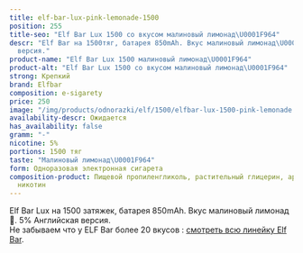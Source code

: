 ```yaml
---
title: elf-bar-lux-pink-lemonade-1500
position: 255
title-seo: "Elf Bar Lux 1500 со вкусом малиновый лимонад\U0001F964"
descr: "Elf Bar на 1500тяг, батарея 850mAh. Вкус малиновый лимонад\U0001F964. 5% Английская
  версия."
product-name: "Elf Bar Lux 1500 малиновый лимонад\U0001F964"
product-alt: "Elf Bar Lux 1500 со вкусом малиновый лимонад\U0001F964"
strong: Крепкий
brand: Elfbar
composition: e-sigarety
price: 250
image: "/img/products/odnorazki/elf/1500/elfbar-lux-1500-pink-lemonade.jpg"
availability-descr: Ожидается
has_availability: false
gramm: "-"
nicotine: 5%
portions: 1500 тяг
taste: "Малиновый лимонад\U0001F964"
form: Одноразовая электронная сигарета
composition-product: Пищевой пропиленгликоль, растительный глицерин, ароматизатор,
  никотин
---
```


Elf Bar Lux на 1500 затяжек, батарея 850mAh. Вкус малиновый лимонад🥤. 5% Английская версия.<br>
Не забываем что у ELF Bar более 20 вкусов : [смотреть всю линейку Elf Bar](/elfbar).